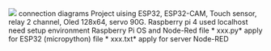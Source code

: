<img src="(https://imgur.com/a/Lo0XHC3">
connection diagrams
Project uising ESP32, ESP32-CAM, Touch sensor, relay 2 channel, Oled 128x64, servo 90G.
Raspberry pi 4 used localhost need setup environment Raspberry Pi OS and Node-Red
file * xxx.py* apply for ESP32 (micropython)
file * xxx.txt* apply for server Node-RED
